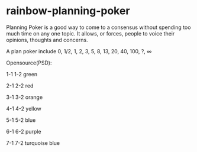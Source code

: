 rainbow-planning-poker
======================
Planning Poker is a good way to come to a consensus without spending too much time on any one topic. It allows, or forces, people to voice their opinions, thoughts and concerns.

A  plan poker include 0, 1/2, 1, 2, 3, 5, 8, 13, 20, 40, 100, ?, ∞

Opensource(PSD):

1-1 1-2 green

2-1 2-2 red

3-1 3-2 orange

4-1 4-2 yellow

5-1 5-2 blue

6-1 6-2 purple

7-1 7-2 turquoise blue


